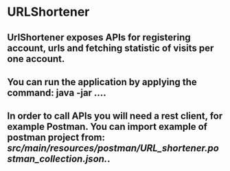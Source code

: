 # URLShortener

## UrlShortener exposes APIs for registering account, urls and fetching statistic of visits per one account.

## You can run the application by applying the command: java -jar ....

## In order to call APIs you will need a rest client, for example Postman. You can import example of postman project from: <i>src/main/resources/postman/URL_shortener.postman_collection.json.</i>.

